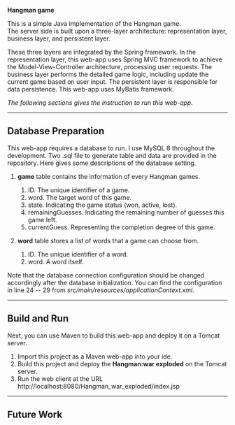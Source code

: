 **Hangman game**

This is a simple Java implementation of the Hangman game.\
The server side is built upon a three-layer architecture: representation layer, business layer, and persistent layer.

These three layers are integrated by the Spring framework.
In the representation layer, this web-app uses Spring MVC framework to achieve the Model-View-Controller architecture, processing user requests.
The business layer performs the detailed game logic, including update the current game based on user input.
The persistent layer is responsible for data persistence. 
This web-app uses MyBatis framework.


*The following sections gives the instruction to run this web-app.*

---

## Database Preparation

This web-app requires a database to run. 
I use MySQL 8 throughout the development.
Two .sql file to generate table and data are provided in the repository. 
Here gives some descriptions of the database setting.

1. **game** table contains the information of every Hangman games.
   1. ID. The unique identifier of a game.
   2. word. The target word of this game.
   3. state. Indicating the game status (won, active, lost).
   4. remainingGuesses. Indicating the remaining number of guesses this game left.
   5. currentGuess. Representing the completion degree of this game.

2. **word** table stores a list of words that a game can choose from.
   1. ID. The unique identifier of a word.
   2. word. A word itself.


Note that the database connection configuration should be changed accordingly after the database initialization.
You can find the configuration in line 24 -- 29 from _src/main/resources/applicationContext.xml_.

---

## Build and Run

Next, you can use Maven to build this web-app and deploy it on a Tomcat server.

1. Import this project as a Maven web-app into your ide.
2. Build this project and deploy the **Hangman:war exploded** on the Tomcat server.
3. Run the web client at the URL http://localhost:8080/Hangman_war_exploded/index.jsp

---

## Future Work

